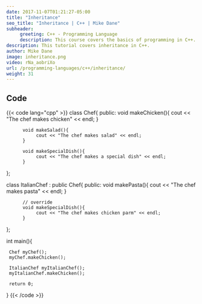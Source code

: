 ```yaml
---
date: 2017-11-07T01:21:27-05:00
title: "Inheritance"
seo_title: "Inheritance | C++ | Mike Dane"
subheader:
     greeting: C++ - Programming Language
     description: This course covers the basics of programming in C++. Work your way through the videos/articles and I'll teach you everything you need to know to start your programming journey!
description: This tutorial covers inheritance in C++.
author: Mike Dane
image: inheritance.png
video: rNa_aobriXo
url: /programming-languages/c++/inheritance/
weight: 31
---
```


## Code

{{< code lang="cpp" >}}
class Chef{
     public:
          void makeChicken(){
               cout << "The chef makes chicken" << endl;
          }

          void makeSalad(){
               cout << "The chef makes salad" << endl;
          }

          void makeSpecialDish(){
               cout << "The chef makes a special dish" << endl;
          }
};

class ItalianChef : public Chef{
     public:
          void makePasta(){
               cout << "The chef makes pasta" << endl;
          }

          // override
          void makeSpecialDish(){
               cout << "The chef makes chicken parm" << endl;
          }
};

int main(){

     Chef myChef();
     myChef.makeChicken();

     ItalianChef myItalianChef();
     myItalianChef.makeChicken();

     return 0;
}
{{< /code >}}